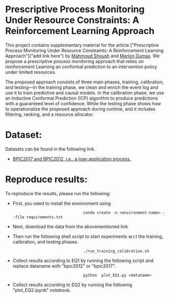 # Prescriptive Process Monitoring Under Resource Constraints: A Reinforcement Learning Approach

This project contains supplementary material for the article ["Prescriptive Process Monitoring Under Resource Constraints: A Reinforcement Learning Approach"]("add link here") by [Mahmoud Shoush](https://scholar.google.com/citations?user=Jw4rBlkAAAAJ&hl=en) and [Marlon Dumas](https://kodu.ut.ee/~dumas/). We propose a prescriptive process monitoring approach that relies on reinforcement Learning an conformal prediction to an intervention policy under limited resources. 


The proposed approach consists of three main phases, training, calibration, and testing—In the training phase, we clean and enrich the event log and use it to train predictive and causal models. In the calibration phase, we use an Inductive Conformal Prediction (ICP) algorithm to produce predictions with a guaranteed level of confidence. While the testing phase shows how to operationalize the proposed approach during runtime, and it includes filtering, ranking, and a resource allocator.




# Dataset: 
Datasets can be found in the following link.
* [BPIC2017 and BPIC2012, i.e., a loan application process.](https://owncloud.ut.ee/owncloud/s/XRFidFxpw58j4zY)



# Reproduce results:
To reproduce the results, please run the following:

* First, you need to install the environment using

                                     conda create -n <environment-name> --file requirements.txt

* Next, download the data from the abovementioned link

* Then run the following shell script to start experiments w.r.t the training, calibration, and testing phases.


                                     ./run_training_calibration.sh
                                     

* Collect results according to EQ1 by running the following script and replace dataname with "bpic2012" or "bpic2017". 

                                     python  plot_EQ1.py <dataname>
                                     
* Collect results according to EQ2 by running the following "plot_EQ2.ipynb" notebook.  

                                     
                                     

